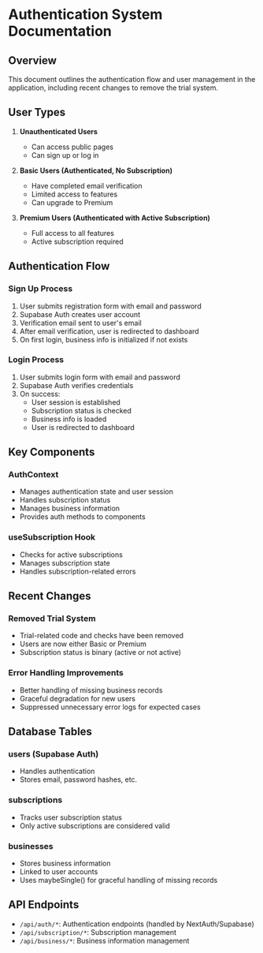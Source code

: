 # Authentication System Documentation

## Overview
This document outlines the authentication flow and user management in the application, including recent changes to remove the trial system.

## User Types
1. **Unauthenticated Users**
   - Can access public pages
   - Can sign up or log in

2. **Basic Users (Authenticated, No Subscription)**
   - Have completed email verification
   - Limited access to features
   - Can upgrade to Premium

3. **Premium Users (Authenticated with Active Subscription)**
   - Full access to all features
   - Active subscription required

## Authentication Flow

### Sign Up Process
1. User submits registration form with email and password
2. Supabase Auth creates user account
3. Verification email sent to user's email
4. After email verification, user is redirected to dashboard
5. On first login, business info is initialized if not exists

### Login Process
1. User submits login form with email and password
2. Supabase Auth verifies credentials
3. On success:
   - User session is established
   - Subscription status is checked
   - Business info is loaded
   - User is redirected to dashboard

## Key Components

### AuthContext
- Manages authentication state and user session
- Handles subscription status
- Manages business information
- Provides auth methods to components

### useSubscription Hook
- Checks for active subscriptions
- Manages subscription state
- Handles subscription-related errors

## Recent Changes

### Removed Trial System
- Trial-related code and checks have been removed
- Users are now either Basic or Premium
- Subscription status is binary (active or not active)

### Error Handling Improvements
- Better handling of missing business records
- Graceful degradation for new users
- Suppressed unnecessary error logs for expected cases

## Database Tables

### users (Supabase Auth)
- Handles authentication
- Stores email, password hashes, etc.

### subscriptions
- Tracks user subscription status
- Only active subscriptions are considered valid

### businesses
- Stores business information
- Linked to user accounts
- Uses maybeSingle() for graceful handling of missing records

## API Endpoints
- `/api/auth/*`: Authentication endpoints (handled by NextAuth/Supabase)
- `/api/subscription/*`: Subscription management
- `/api/business/*`: Business information management
